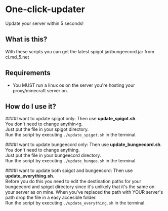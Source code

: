 One-click-updater
=================

Update your server within 5 seconds!

## What is this?

With these scripts you can get the latest spigot.jar/bungeecord.jar from ci.md_5.net

## Requirements

* You MUST run a linux os on the server you're hosting your proxy/minecraft server on.

## How do I use it?

####I want to update spigot only:
Then use __update_spigot.sh__.<br>
You don't need to change anythin<g.<br>Just put the file in your spigot directory.<br>
Run the script by executing `./update_spigot.sh` in the terminal.

####I want to update bungeecord only:
Then use __update_bungeecord.sh__.<br>
You don't need to change anything.<br>Just put the file in your bungeecord directory.<br>
Run the script by executing `./update_bungee.sh` in the terminal.

####I want to update both spigot and bungeecord:
Then use __update_everything.sh__.<br>
Before you do this you need to edit the destination paths for your bungeecord and spigot directory since it's unlikely that it's the same on your server as on mine.
When you've replaced the path with YOUR server's path drop the file in a easy accesible folder.<br>
Run the script by executing `./update_everything.sh` in the terminal.

